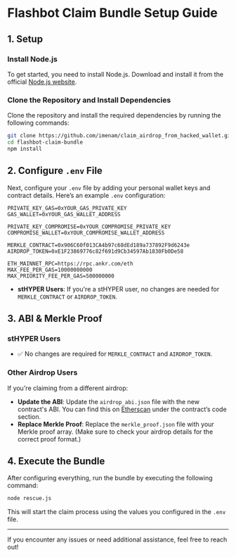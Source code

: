 
# Flashbot Claim Bundle Setup Guide

## 1. **Setup**

### Install Node.js
To get started, you need to install Node.js. Download and install it from the official [Node.js website](https://nodejs.org/en/download).

### Clone the Repository and Install Dependencies
Clone the repository and install the required dependencies by running the following commands:

```bash
git clone https://github.com/imenam/claim_airdrop_from_hacked_wallet.git
cd flashbot-claim-bundle
npm install
```

## 2. **Configure `.env` File**

Next, configure your `.env` file by adding your personal wallet keys and contract details. Here’s an example `.env` configuration:

```plaintext
PRIVATE_KEY_GAS=0xYOUR_GAS_PRIVATE_KEY
GAS_WALLET=0xYOUR_GAS_WALLET_ADDRESS

PRIVATE_KEY_COMPROMISE=0xYOUR_COMPROMISE_PRIVATE_KEY
COMPROMISE_WALLET=0xYOUR_COMPROMISE_WALLET_ADDRESS

MERKLE_CONTRACT=0x906C60f013CA4b97c68dEd189a737892F9d6243e
AIRDROP_TOKEN=0xE1F23869776c82f691d9Cb34597Ab1830Fb0De58

ETH_MAINNET_RPC=https://rpc.ankr.com/eth
MAX_FEE_PER_GAS=10000000000
MAX_PRIORITY_FEE_PER_GAS=500000000
```

- **stHYPER Users**: If you're a stHYPER user, no changes are needed for `MERKLE_CONTRACT` or `AIRDROP_TOKEN`.

## 3. **ABI & Merkle Proof**

### stHYPER Users
- ✅ No changes are required for `MERKLE_CONTRACT` and `AIRDROP_TOKEN`.

### Other Airdrop Users
If you're claiming from a different airdrop:
- **Update the ABI**: Update the `airdrop_abi.json` file with the new contract's ABI. You can find this on [Etherscan](https://etherscan.io) under the contract’s code section.
- **Replace Merkle Proof**: Replace the `merkle_proof.json` file with your Merkle proof array. (Make sure to check your airdrop details for the correct proof format.)

## 4. **Execute the Bundle**

After configuring everything, run the bundle by executing the following command:

```bash
node rescue.js
```

This will start the claim process using the values you configured in the `.env` file.

---

If you encounter any issues or need additional assistance, feel free to reach out!
